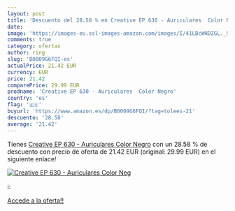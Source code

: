 ```yaml
---
layout: post
title: 'Descuento del 28.58 % en Creative EP 630 - Auriculares  Color Neg'
date: 
image: 'https://images-eu.ssl-images-amazon.com/images/I/41LBcWHDZGL._SL200_.jpg'
comments: true
category: ofertas
author: ring
slug: 'B0009G6FQI-es'
actualPrice: 21.42 EUR
currency: EUR
price: 21.42
comparePrice: 29.99 EUR
prodname: 'Creative EP 630 - Auriculares  Color Negro'
country: 'es'
flag: '🇪🇸'
buyurl: 'https://www.amazon.es/dp/B0009G6FQI/?tag=tolees-21'
descuento: '28.58'
average: '21.42'
---
```


Tienes [Creative EP 630 - Auriculares  Color Negro](https://www.amazon.es/dp/B0009G6FQI/?tag=tolees-21) con un 28.58 % de descuento con precio de oferta de 21.42 EUR (original: 29.99 EUR) en el siguiente enlace!

[![Creative EP 630 - Auriculares  Color Neg](https://images-eu.ssl-images-amazon.com/images/I/41LBcWHDZGL._SL200_.jpg)](https://www.amazon.es/dp/B0009G6FQI/?tag=tolees-21)

ℹ️:


[Accede a la oferta!!](https://www.amazon.es/dp/B0009G6FQI/?tag=tolees-21)
